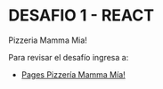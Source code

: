 # DESAFIO 1 - REACT

Pizzeria Mamma Mia!

Para revisar el desafío ingresa a:

- [Pages Pizzería Mamma Mía!](https://github.com/jcorellanamo/desafio1_react)
